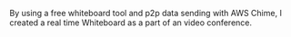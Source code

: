 By using a free whiteboard tool and p2p data sending with AWS Chime, I created a real time Whiteboard as a part of an video conference.
